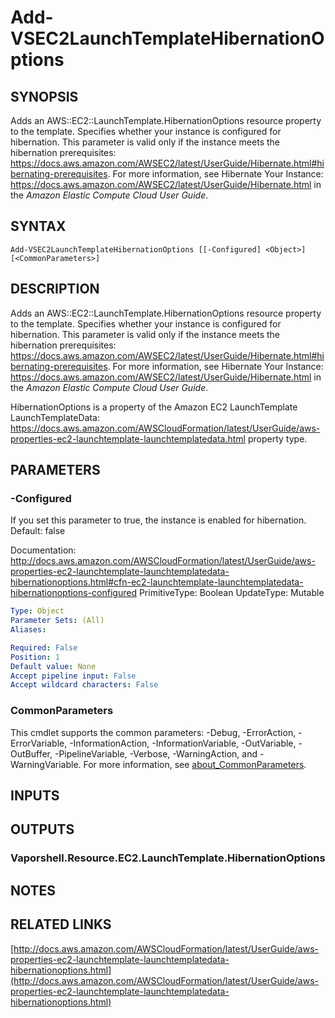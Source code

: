 # Add-VSEC2LaunchTemplateHibernationOptions

## SYNOPSIS
Adds an AWS::EC2::LaunchTemplate.HibernationOptions resource property to the template.
Specifies whether your instance is configured for hibernation.
This parameter is valid only if the instance meets the hibernation prerequisites: https://docs.aws.amazon.com/AWSEC2/latest/UserGuide/Hibernate.html#hibernating-prerequisites.
For more information, see Hibernate Your Instance: https://docs.aws.amazon.com/AWSEC2/latest/UserGuide/Hibernate.html in the *Amazon Elastic Compute Cloud User Guide*.

## SYNTAX

```
Add-VSEC2LaunchTemplateHibernationOptions [[-Configured] <Object>] [<CommonParameters>]
```

## DESCRIPTION
Adds an AWS::EC2::LaunchTemplate.HibernationOptions resource property to the template.
Specifies whether your instance is configured for hibernation.
This parameter is valid only if the instance meets the hibernation prerequisites: https://docs.aws.amazon.com/AWSEC2/latest/UserGuide/Hibernate.html#hibernating-prerequisites.
For more information, see Hibernate Your Instance: https://docs.aws.amazon.com/AWSEC2/latest/UserGuide/Hibernate.html in the *Amazon Elastic Compute Cloud User Guide*.

HibernationOptions is a property of the Amazon EC2 LaunchTemplate LaunchTemplateData: https://docs.aws.amazon.com/AWSCloudFormation/latest/UserGuide/aws-properties-ec2-launchtemplate-launchtemplatedata.html property type.

## PARAMETERS

### -Configured
If you set this parameter to true, the instance is enabled for hibernation.
Default: false

Documentation: http://docs.aws.amazon.com/AWSCloudFormation/latest/UserGuide/aws-properties-ec2-launchtemplate-launchtemplatedata-hibernationoptions.html#cfn-ec2-launchtemplate-launchtemplatedata-hibernationoptions-configured
PrimitiveType: Boolean
UpdateType: Mutable

```yaml
Type: Object
Parameter Sets: (All)
Aliases:

Required: False
Position: 1
Default value: None
Accept pipeline input: False
Accept wildcard characters: False
```

### CommonParameters
This cmdlet supports the common parameters: -Debug, -ErrorAction, -ErrorVariable, -InformationAction, -InformationVariable, -OutVariable, -OutBuffer, -PipelineVariable, -Verbose, -WarningAction, and -WarningVariable. For more information, see [about_CommonParameters](http://go.microsoft.com/fwlink/?LinkID=113216).

## INPUTS

## OUTPUTS

### Vaporshell.Resource.EC2.LaunchTemplate.HibernationOptions
## NOTES

## RELATED LINKS

[http://docs.aws.amazon.com/AWSCloudFormation/latest/UserGuide/aws-properties-ec2-launchtemplate-launchtemplatedata-hibernationoptions.html](http://docs.aws.amazon.com/AWSCloudFormation/latest/UserGuide/aws-properties-ec2-launchtemplate-launchtemplatedata-hibernationoptions.html)


